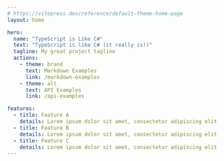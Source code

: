```yaml
---
# https://vitepress.dev/reference/default-theme-home-page
layout: home

hero:
  name: "TypeScript is Like C#"
  text: "TypeScript is like C# (it really is!)"
  tagline: My great project tagline
  actions:
    - theme: brand
      text: Markdown Examples
      link: /markdown-examples
    - theme: alt
      text: API Examples
      link: /api-examples

features:
  - title: Feature A
    details: Lorem ipsum dolor sit amet, consectetur adipiscing elit
  - title: Feature B
    details: Lorem ipsum dolor sit amet, consectetur adipiscing elit
  - title: Feature C
    details: Lorem ipsum dolor sit amet, consectetur adipiscing elit
---
```


